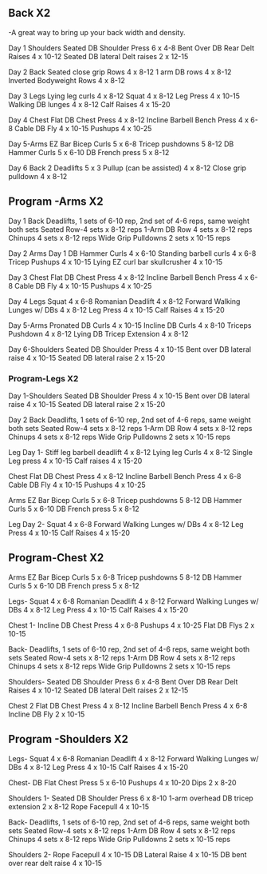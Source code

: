## Back X2
-A great way to bring up your back width and density.

Day 1 Shoulders
Seated DB Shoulder Press 6 x 4-8 
Bent Over DB Rear Delt Raises 4 x 10-12
Seated DB lateral Delt raises 2 x 12-15

Day 2 Back 
Seated close grip Rows 4 x 8-12
1 arm DB rows 4 x 8-12
Inverted Bodyweight Rows 4 x 8-12

Day 3 Legs
Lying leg curls 4 x 8-12 
Squat 4 x 8-12
Leg Press 4 x 10-15
Walking DB lunges 4 x 8-12
Calf Raises 4 x 15-20

Day 4 Chest
Flat DB Chest Press 4 x 8-12
Incline Barbell Bench Press 4 x 6-8
Cable DB Fly 4 x 10-15
Pushups 4 x 10-25

Day 5-Arms
EZ Bar Bicep Curls 5 x 6-8
Tricep pushdowns 5 8-12
DB Hammer Curls 5 x 6-10
DB French press 5 x 8-12

Day 6 Back 2
Deadlifts 5 x 3 
Pullup (can be assisted) 4 x 8-12
Close grip pulldown 4 x 8-12

## Program -Arms X2

Day 1 Back
Deadlifts, 1 sets of 6-10 rep, 2nd set of 4-6 reps, same weight both sets
Seated Row-4 sets x 8-12 reps
1-Arm DB Row 4 sets x 8-12 reps
Chinups 4 sets x 8-12 reps
Wide Grip Pulldowns 2 sets x 10-15 reps

Day 2 Arms Day 1
DB Hammer Curls 4 x 6-10
Standing barbell curls 4 x 6-8
Tricep Pushups 4 x 10-15
Lying EZ curl bar skullcrusher 4 x 10-15

Day 3 Chest 
Flat DB Chest Press 4 x 8-12
Incline Barbell Bench Press 4 x 6-8
Cable DB Fly 4 x 10-15
Pushups 4 x 10-25

Day 4 Legs
Squat 4 x 6-8
Romanian Deadlift 4 x 8-12
Forward Walking Lunges w/ DBs 4 x 8-12
Leg Press 4 x 10-15
Calf Raises 4 x 15-20

Day 5-Arms
Pronated DB Curls 4 x 10-15
Incline DB Curls 4 x 8-10
Triceps Pushdown 4 x 8-12
Lying DB Tricep Extension 4 x 8-12

Day 6-Shoulders
Seated DB Shoulder Press 4 x 10-15
Bent over DB lateral raise 4 x 10-15
Seated DB lateral raise 2 x 15-20

### Program-Legs X2

Day 1-Shoulders
Seated DB Shoulder Press 4 x 10-15
Bent over DB lateral raise 4 x 10-15
Seated DB lateral raise 2 x 15-20

Day 2 Back
Deadlifts, 1 sets of 6-10 rep, 2nd set of 4-6 reps, same weight both sets
Seated Row-4 sets x 8-12 reps
1-Arm DB Row 4 sets x 8-12 reps
Chinups 4 sets x 8-12 reps
Wide Grip Pulldowns 2 sets x 10-15 reps


Leg Day 1-
Stiff leg barbell deadlift 4 x 8-12
Lying leg Curls 4 x 8-12
Single Leg press 4 x 10-15
Calf raises 4 x 15-20

Chest 
Flat DB Chest Press 4 x 8-12
Incline Barbell Bench Press 4 x 6-8
Cable DB Fly 4 x 10-15
Pushups 4 x 10-25

Arms 
EZ Bar Bicep Curls 5 x 6-8
Tricep pushdowns 5 8-12
DB Hammer Curls 5 x 6-10
DB French press 5 x 8-12

Leg Day 2-
Squat 4 x 6-8
Forward Walking Lunges w/ DBs 4 x 8-12
Leg Press 4 x 10-15
Calf Raises 4 x 15-20

## Program-Chest X2

Arms
EZ Bar Bicep Curls 5 x 6-8
Tricep pushdowns 5 8-12
DB Hammer Curls 5 x 6-10
DB French press 5 x 8-12

Legs-
Squat 4 x 6-8
Romanian Deadlift 4 x 8-12
Forward Walking Lunges w/ DBs 4 x 8-12
Leg Press 4 x 10-15
Calf Raises 4 x 15-20

Chest 1-
Incline DB Chest Press 4 x 6-8
Pushups 4 x 10-25
Flat DB Flys 2 x 10-15

Back-
Deadlifts, 1 sets of 6-10 rep, 2nd set of 4-6 reps, same weight both sets
Seated Row-4 sets x 8-12 reps
1-Arm DB Row 4 sets x 8-12 reps
Chinups 4 sets x 8-12 reps
Wide Grip Pulldowns 2 sets x 10-15 reps

Shoulders-
Seated DB Shoulder Press 6 x 4-8 
Bent Over DB Rear Delt Raises 4 x 10-12
Seated DB lateral Delt raises 2 x 12-15

Chest 2
Flat DB Chest Press 4 x 8-12
Incline Barbell Bench Press 4 x 6-8
Incline DB Fly 2 x 10-15


## Program -Shoulders X2

Legs-
Squat 4 x 6-8
Romanian Deadlift 4 x 8-12
Forward Walking Lunges w/ DBs 4 x 8-12
Leg Press 4 x 10-15
Calf Raises 4 x 15-20

Chest-
DB Flat Chest Press 5 x 6-10
Pushups 4 x 10-20
Dips 2 x 8-20

Shoulders 1-
Seated DB Shoulder Press 6 x 8-10
1-arm overhead DB tricep extension 2 x 8-12
Rope Facepull 4 x 10-15

Back-
Deadlifts, 1 sets of 6-10 rep, 2nd set of 4-6 reps, same weight both sets
Seated Row-4 sets x 8-12 reps
1-Arm DB Row 4 sets x 8-12 reps
Chinups 4 sets x 8-12 reps
Wide Grip Pulldowns 2 sets x 10-15 reps

Shoulders 2-
Rope Facepull 4 x 10-15
DB Lateral Raise 4 x 10-15
DB bent over rear delt raise 4 x 10-15
